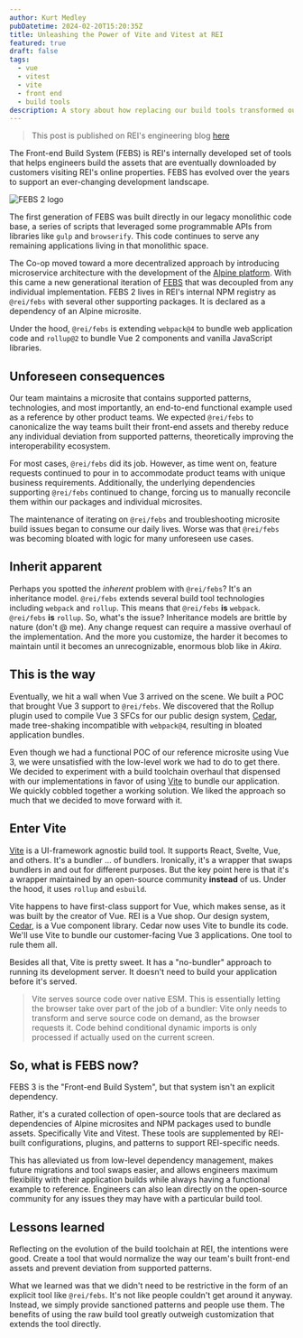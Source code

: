 ```yaml
---
author: Kurt Medley
pubDatetime: 2024-02-20T15:20:35Z
title: Unleashing the Power of Vite and Vitest at REI
featured: true
draft: false
tags:
  - vue
  - vitest
  - vite
  - front end
  - build tools
description: A story about how replacing our build tools transformed our development, boosted performance, and set the stage for a more agile and robust future.
---
```


> This post is published on REI's engineering blog [here](https://engineering.rei.com/frontend/front-end-build-tool-renaissance.html)

The Front-end Build System (FEBS) is REI's internally developed set of tools that helps engineers build the assets that are eventually downloaded by customers visiting REI's online properties. FEBS has evolved over the years to support an ever-changing development landscape.

![FEBS 2 logo](@assets/images/rei-febs.png)

The first generation of FEBS was built directly in our legacy monolithic code base, a series of scripts that leveraged some programmable APIs from libraries like `gulp` and `browserify`. This code continues to serve any remaining applications living in that monolithic space.

The Co-op moved toward a more decentralized approach by introducing microservice architecture with the development of the [Alpine platform](https://engineering.rei.com/devops/how-we-built-a-microservices-platform.html). With this came a new generational iteration of [FEBS](https://engineering.rei.com/frontend/the-rei-front-end-build-system.html) that was decoupled from any individual implementation. FEBS 2 lives in REI's internal NPM registry as `@rei/febs` with several other supporting packages. It is declared as a dependency of an Alpine microsite.

Under the hood, `@rei/febs` is extending `webpack@4` to bundle web application code and `rollup@2` to bundle Vue 2 components and vanilla JavaScript libraries.

## Unforeseen consequences

Our team maintains a microsite that contains supported patterns, technologies, and most importantly, an end-to-end functional example used as a reference by other product teams. We expected `@rei/febs` to canonicalize the way teams built their front-end assets and thereby reduce any individual deviation from supported patterns, theoretically improving the interoperability ecosystem.

For most cases, `@rei/febs` did its job. However, as time went on, feature requests continued to pour in to accommodate product teams with unique business requirements. Additionally, the underlying dependencies supporting `@rei/febs` continued to change, forcing us to manually reconcile them within our packages and individual microsites.

The maintenance of iterating on `@rei/febs` and troubleshooting microsite build issues began to consume our daily lives. Worse was that `@rei/febs` was becoming bloated with logic for many unforeseen use cases.

## Inherit apparent

Perhaps you spotted the _inherent_ problem with `@rei/febs`? It's an inheritance model. `@rei/febs` extends several build tool technologies including `webpack` and `rollup`. This means that `@rei/febs` **is** `webpack`. `@rei/febs` **is** `rollup`. So, what's the issue? Inheritance models are brittle by nature (don't @ me). Any change request can require a massive overhaul of the implementation. And the more you customize, the harder it becomes to maintain until it becomes an unrecognizable, enormous blob like in _Akira_.

## This is the way

Eventually, we hit a wall when Vue 3 arrived on the scene. We built a POC that brought Vue 3 support to `@rei/febs`. We discovered that the Rollup plugin used to compile Vue 3 SFCs for our public design system, [Cedar](https://rei.github.io/rei-cedar-docs/), made tree-shaking incompatible with `webpack@4`, resulting in bloated application bundles.

Even though we had a functional POC of our reference microsite using Vue 3, we were unsatisfied with the low-level work we had to do to get there. We decided to experiment with a build toolchain overhaul that dispensed with our implementations in favor of using [Vite](https://vitejs.dev/) to bundle our application. We quickly cobbled together a working solution. We liked the approach so much that we decided to move forward with it.

## Enter Vite

[Vite](https://vitejs.dev/) is a UI-framework agnostic build tool. It supports React, Svelte, Vue, and others. It's a bundler ... of bundlers. Ironically, it's a wrapper that swaps bundlers in and out for different purposes. But the key point here is that it's a wrapper maintained by an open-source community **instead** of us. Under the hood, it uses `rollup` and `esbuild`.

Vite happens to have first-class support for Vue, which makes sense, as it was built by the creator of Vue. REI is a Vue shop. Our design system, [Cedar](https://rei.github.io/rei-cedar-docs/), is a Vue component library. Cedar now uses Vite to bundle its code. We'll use Vite to bundle our customer-facing Vue 3 applications. One tool to rule them all.

Besides all that, Vite is pretty sweet. It has a "no-bundler" approach to running its development server. It doesn't need to build your application before it's served.

> Vite serves source code over native ESM. This is essentially letting the browser take over part of the job of a bundler: Vite only needs to transform and serve source code on demand, as the browser requests it. Code behind conditional dynamic imports is only processed if actually used on the current screen.

## So, what is FEBS now?

FEBS 3 is the "Front-end Build System", but that system isn't an explicit dependency.

Rather, it's a curated collection of open-source tools that are declared as dependencies of Alpine microsites and NPM packages used to bundle assets. Specifically Vite and Vitest. These tools are supplemented by REI-built configurations, plugins, and patterns to support REI-specific needs.

This has alleviated us from low-level dependency management, makes future migrations and tool swaps easier, and allows engineers maximum flexibility with their application builds while always having a functional example to reference. Engineers can also lean directly on the open-source community for any issues they may have with a particular build tool.

## Lessons learned

Reflecting on the evolution of the build toolchain at REI, the intentions were good. Create a tool that would normalize the way our team's built front-end assets and prevent deviation from supported patterns.

What we learned was that we didn't need to be restrictive in the form of an explicit tool like `@rei/febs`. It's not like people couldn't get around it anyway. Instead, we simply provide sanctioned patterns and people use them. The benefits of using the raw build tool greatly outweigh customization that extends the tool directly.
